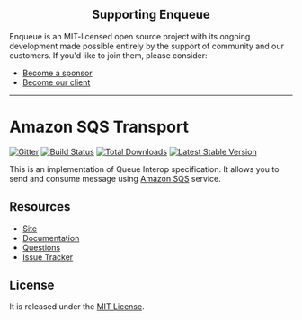 <h2 align="center">Supporting Enqueue</h2>

Enqueue is an MIT-licensed open source project with its ongoing development made possible entirely by the support of community and our customers. If you'd like to join them, please consider:

- [Become a sponsor](https://www.patreon.com/makasim)
- [Become our client](http://forma-pro.com/)

---

# Amazon SQS Transport

[![Gitter](https://badges.gitter.im/php-enqueue/Lobby.svg)](https://gitter.im/php-enqueue/Lobby)
[![Build Status](https://travis-ci.org/php-enqueue/sqs.png?branch=master)](https://travis-ci.org/php-enqueue/sqs)
[![Total Downloads](https://poser.pugx.org/enqueue/sqs/d/total.png)](https://packagist.org/packages/enqueue/sqs)
[![Latest Stable Version](https://poser.pugx.org/enqueue/sqs/version.png)](https://packagist.org/packages/enqueue/sqs)
 
This is an implementation of Queue Interop specification. It allows you to send and consume message using [Amazon SQS](https://aws.amazon.com/sqs/) service.  

## Resources

* [Site](https://enqueue.forma-pro.com/)
* [Documentation](https://github.com/php-enqueue/enqueue-dev/blob/master/docs/transport/sqs.md)
* [Questions](https://gitter.im/php-enqueue/Lobby)
* [Issue Tracker](https://github.com/php-enqueue/enqueue-dev/issues)

## License

It is released under the [MIT License](LICENSE).